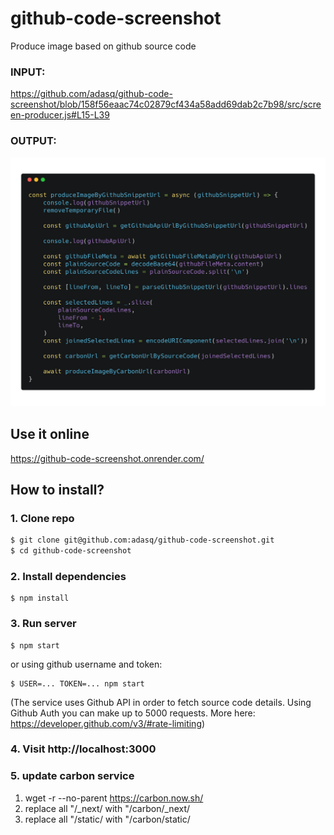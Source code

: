# github-code-screenshot
Produce image based on github source code

### INPUT:
https://github.com/adasq/github-code-screenshot/blob/158f56eaac74c02879cf434a58add69dab2c7b98/src/screen-producer.js#L15-L39

### OUTPUT:
![screenshot of a source code](https://github.com/adasq/github-code-screenshot/blob/master/images/example.png)


## Use it online

https://github-code-screenshot.onrender.com/

## How to install?

### 1. Clone repo
```sh
$ git clone git@github.com:adasq/github-code-screenshot.git
$ cd github-code-screenshot
```

### 2. Install dependencies

```
$ npm install
```

### 3. Run server

```
$ npm start
```
or using github username and token:

```
$ USER=... TOKEN=... npm start
```

(The service uses Github API in order to fetch source code details. Using Github Auth you can make up to 5000 requests. More here: https://developer.github.com/v3/#rate-limiting)

### 4. Visit http://localhost:3000


### 5. update carbon service

1. wget -r --no-parent https://carbon.now.sh/
2. replace all "/_next/ with "/carbon/_next/
3. replace all "/static/ with "/carbon/static/ 
